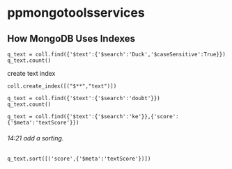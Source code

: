 # ppmongotoolsservices
## How MongoDB Uses Indexes
```
q_text = coll.find({'$text':{'$search':'Duck','$caseSensitive':True}})
q_text.count()
```

create text index
```
coll.create_index([("$**","text")])
```

```
q_text = coll.find({'$text':{'$search':'doubt'}})
q_text.count()
```
 
```
q_text = coll.find({'$text':{'$search':'ke'}},{'score':{'$meta':'textScore'}})
```

###### 14:21 add a sorting.
```
q_text.sort([('score',{'$meta':'textScore'})])
```
